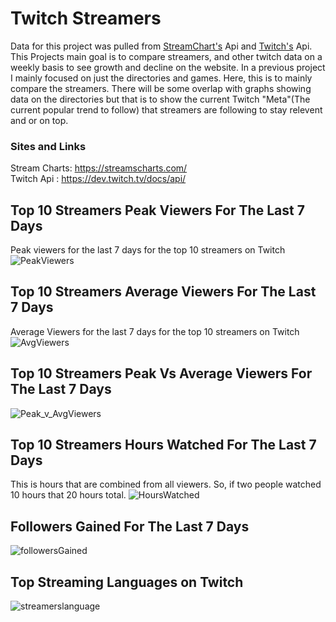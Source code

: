 # Twitch Streamers 
Data for this project was pulled from [StreamChart's](https://streamscharts.com/) Api and [Twitch's](https://dev.twitch.tv/docs/api/) Api. This Projects main goal is to compare streamers, and other twitch data on a weekly basis to see growth and decline on the website. In a previous project I mainly focused on just the directories and games. Here, this is to mainly compare the streamers. There will be some overlap with graphs showing data on the directories but that is to show the current Twitch "Meta"(The current popular trend to follow) that streamers are following to stay relevent and or on top. 

### Sites and Links
Stream Charts: https://streamscharts.com/
\
Twitch Api : https://dev.twitch.tv/docs/api/



## Top 10 Streamers Peak Viewers For The Last 7 Days 
Peak viewers for the last 7 days for the top 10 streamers on Twitch
![PeakViewers](https://i.gyazo.com/9f8c30a3a3f74c7c1474f36fd8e0ea09.png)


## Top 10 Streamers Average Viewers For The Last 7 Days
Average Viewers for the last 7 days for the top 10 streamers on Twitch
![AvgViewers](https://i.gyazo.com/a3fa769137022ed82e60c502ff6202be.png)


## Top 10 Streamers Peak Vs Average Viewers For The Last 7 Days
![Peak_v_AvgViewers](https://i.gyazo.com/3bc379d2af37c701071224f524cfe614.png)


## Top 10 Streamers Hours Watched For The Last 7 Days
This is hours that are combined from all viewers. So, if two people watched 10 hours that 20 hours total.
![HoursWatched](https://i.gyazo.com/3877dbb17df2802b382fdbfaa8d2a518.png)


## Followers Gained For The Last 7 Days
![followersGained](https://i.gyazo.com/f6866fbb2dd5d1b1bdd00bbb55a91fbc.png)


## Top Streaming Languages on Twitch
![streamerslanguage](https://i.gyazo.com/31e0f8a8b8b37eec82d66ce6a22f80f2.png)

